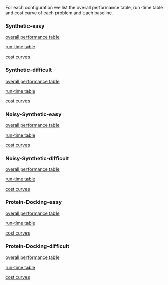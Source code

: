 For each configuration we list the overall performance table, run-time table and cost curve of each problem and each baseline.

### Synthetic-easy

[overall performance table](overall_tables/synthetic-easy.md)

[run-time table](run_time/bbob-easy.md)

[cost curves](pics/Synthetic_easy)

### Synthetic-difficult

[overall performance table](overall_tables/synthetic-diff.md)

[run-time table](run_time/bbob-diff.md)

[cost curves](pics/Synthetic_difficult)

### Noisy-Synthetic-easy

[overall performance table](overall_tables/noisy-easy.md)

[run-time table](run_time/noisy-easy)

[cost curves](pics/Noisy-Synthetic_easy)

### Noisy-Synthetic-difficult

[overall performance table](overall_tables/noisy-diff.md)

[run-time table]()

[cost curves](pics/Noisy-Synthetic_difficult)

### Protein-Docking-easy

[overall performance table](overall_tables/protein-easy.md)

[run-time table]()

[cost curves](pics/Protein_easy)

### Protein-Docking-difficult

[overall performance table](overall_tables/protein-diff.md)

[run-time table]()

[cost curves](pics/Protein_difficult)

